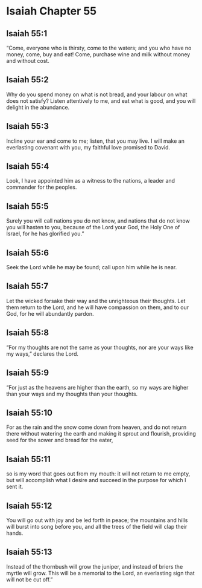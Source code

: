 # Isaiah Chapter 55

## Isaiah 55:1
“Come, everyone who is thirsty, come to the waters; and you who have no money, come, buy and eat! Come, purchase wine and milk without money and without cost.

## Isaiah 55:2
Why do you spend money on what is not bread, and your labour on what does not satisfy? Listen attentively to me, and eat what is good, and you will delight in the abundance.

## Isaiah 55:3
Incline your ear and come to me; listen, that you may live. I will make an everlasting covenant with you, my faithful love promised to David.

## Isaiah 55:4
Look, I have appointed him as a witness to the nations, a leader and commander for the peoples.

## Isaiah 55:5
Surely you will call nations you do not know, and nations that do not know you will hasten to you, because of the Lord your God, the Holy One of Israel, for he has glorified you.”

## Isaiah 55:6
Seek the Lord while he may be found; call upon him while he is near.

## Isaiah 55:7
Let the wicked forsake their way and the unrighteous their thoughts. Let them return to the Lord, and he will have compassion on them, and to our God, for he will abundantly pardon.

## Isaiah 55:8
“For my thoughts are not the same as your thoughts, nor are your ways like my ways,” declares the Lord.

## Isaiah 55:9
“For just as the heavens are higher than the earth, so my ways are higher than your ways and my thoughts than your thoughts.

## Isaiah 55:10
For as the rain and the snow come down from heaven, and do not return there without watering the earth and making it sprout and flourish, providing seed for the sower and bread for the eater,

## Isaiah 55:11
so is my word that goes out from my mouth: it will not return to me empty, but will accomplish what I desire and succeed in the purpose for which I sent it.

## Isaiah 55:12
You will go out with joy and be led forth in peace; the mountains and hills will burst into song before you, and all the trees of the field will clap their hands.

## Isaiah 55:13
Instead of the thornbush will grow the juniper, and instead of briers the myrtle will grow. This will be a memorial to the Lord, an everlasting sign that will not be cut off.”
